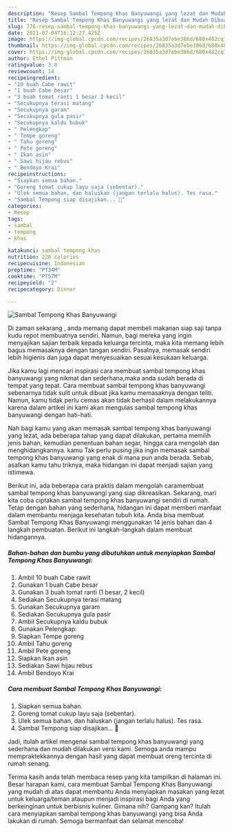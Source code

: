 ```yaml
---
description: "Resep Sambal Tempong Khas Banyuwangi yang lezat dan Mudah Dibuat"
title: "Resep Sambal Tempong Khas Banyuwangi yang lezat dan Mudah Dibuat"
slug: 776-resep-sambal-tempong-khas-banyuwangi-yang-lezat-dan-mudah-dibuat
date: 2021-07-04T16:12:27.425Z
image: https://img-global.cpcdn.com/recipes/26835a3d7ebe386d/680x482cq70/sambal-tempong-khas-banyuwangi-foto-resep-utama.jpg
thumbnail: https://img-global.cpcdn.com/recipes/26835a3d7ebe386d/680x482cq70/sambal-tempong-khas-banyuwangi-foto-resep-utama.jpg
cover: https://img-global.cpcdn.com/recipes/26835a3d7ebe386d/680x482cq70/sambal-tempong-khas-banyuwangi-foto-resep-utama.jpg
author: Ethel Pittman
ratingvalue: 3.8
reviewcount: 14
recipeingredient:
- "10 buah Cabe rawit"
- "1 buah Cabe besar"
- "3 buah tomat ranti 1 besar 2 kecil"
- "Secukupnya terasi matang"
- "Secukupnya garam"
- "Secukupnya gula pasir"
- "Secukupnya kaldu bubuk"
- " Pelengkap"
- " Tempe goreng"
- " Tahu goreng"
- " Pete goreng"
- " Ikan asin"
- " Sawi hijau rebus"
- " Bendoyo Krai"
recipeinstructions:
- "Siapkan semua bahan."
- "Goreng tomat cukup layu saja (sebentar)."
- "Ulek semua bahan, dan haluskan (jangan terlalu halus). Tes rasa."
- "Sambal Tempong siap disajikan... 🤗"
categories:
- Resep
tags:
- sambal
- tempong
- khas

katakunci: sambal tempong khas 
nutrition: 220 calories
recipecuisine: Indonesian
preptime: "PT34M"
cooktime: "PT57M"
recipeyield: "2"
recipecategory: Dinner

---
```



![Sambal Tempong Khas Banyuwangi](https://img-global.cpcdn.com/recipes/26835a3d7ebe386d/680x482cq70/sambal-tempong-khas-banyuwangi-foto-resep-utama.jpg)

Di zaman  sekarang , anda memang dapat membeli makanan siap saji tanpa kudu repot membuatnya sendiri. Namun, bagi mereka yang ingin menyajikan sajian terbaik kepada keluarga tercinta, maka kita memang lebih bagus memasaknya dengan tangan sendiri. Pasalnya, memasak sendiri lebih higienis dan juga dapat menyesuaikan sesuai kesukaan keluarga.

Jika kamu lagi mencari inspirasi cara membuat sambal tempong khas banyuwangi yang nikmat dan sederhana,maka anda sudah berada di tempat yang tepat. Cara membuat sambal tempong khas banyuwangi  sebenarnya tidak sulit untuk dibuat jika kamu memasaknya dengan teliti. Namun, kamu tidak perlu cemas akan tidak berhasil dalam melakukannya 
karena dalam artikel ini kami akan mengulas sambal tempong khas banyuwangi dengan hati-hati.  



Nah bagi kamu yang akan memasak sambal tempong khas banyuwangi yang lezat, ada beberapa tahap yang dapat dilakukan, pertama memilih jenis bahan, kemudian penentuan bahan segar, hingga cara mengolah dan menghidangkannya. kamu Tak perlu pusing jika ingin memasak sambal tempong khas banyuwangi yang enak di mana pun anda berada. Sebab, asalkan kamu  tahu triknya, maka hidangan ini dapat menjadi sajian yang istimewa.

Berikut ini, ada beberapa cara praktis  dalam mengolah caramembuat sambal tempong khas banyuwangi yang siap dikreasikan. Sekarang, mari kita coba ciptakan sambal tempong khas banyuwangi sendiri di rumah. Tetap dengan bahan yang sederhana, hidangan ini dapat memberi manfaat dalam membantu menjaga kesehatan tubuh kita. Anda bisa membuat Sambal Tempong Khas Banyuwangi menggunakan 14 jenis bahan dan 4 langkah pembuatan. Berikut ini langkah-langkah dalam membuat hidangannya.

<!--inarticleads1-->

##### Bahan-bahan dan bumbu yang dibutuhkan untuk menyiapkan Sambal Tempong Khas Banyuwangi:

1. Ambil 10 buah Cabe rawit
1. Gunakan 1 buah Cabe besar
1. Gunakan 3 buah tomat ranti (1 besar, 2 kecil)
1. Sediakan Secukupnya terasi matang
1. Gunakan Secukupnya garam
1. Sediakan Secukupnya gula pasir
1. Ambil Secukupnya kaldu bubuk
1. Gunakan  Pelengkap:
1. Siapkan  Tempe goreng
1. Ambil  Tahu goreng
1. Ambil  Pete goreng
1. Siapkan  Ikan asin
1. Sediakan  Sawi hijau rebus
1. Ambil  Bendoyo Krai




<!--inarticleads2-->

##### Cara membuat Sambal Tempong Khas Banyuwangi:

1. Siapkan semua bahan.
1. Goreng tomat cukup layu saja (sebentar).
1. Ulek semua bahan, dan haluskan (jangan terlalu halus). Tes rasa.
1. Sambal Tempong siap disajikan... 🤗




Jadi, itulah artikel mengenai  sambal tempong khas banyuwangi  yang sederhana dan mudah dilakukan versi kami. Semoga anda mampu mempraktekkannya dengan hasil yang dapat membuat oreng tercinta di rumah senang. 

Terima kasih anda telah membaca resep yang kita tampilkan di halaman ini. Besar harapan kami, cara membuat  Sambal Tempong Khas Banyuwangi yang mudah di atas dapat membantu Anda menyiapkan masakan yang lezat untuk keluarga/teman ataupun menjadi inspirasi bagi Anda yang berkeinginan untuk berbisnis kuliner. Gimana nih? Gampang kan? Itulah cara menyiapkan sambal tempong khas banyuwangi yang bisa Anda lakukan di rumah. Semoga bermanfaat dan selamat mencoba!

